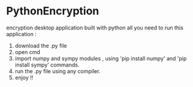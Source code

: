 # PythonEncryption
encryption desktop application built with python
all you need to run this application :
1) download the .py file 
2) open cmd 
3) import numpy and sympy modules , using 'pip install numpy' and 'pip install sympy' commands.
4) run the .py file using any compiler.
5) enjoy !!
